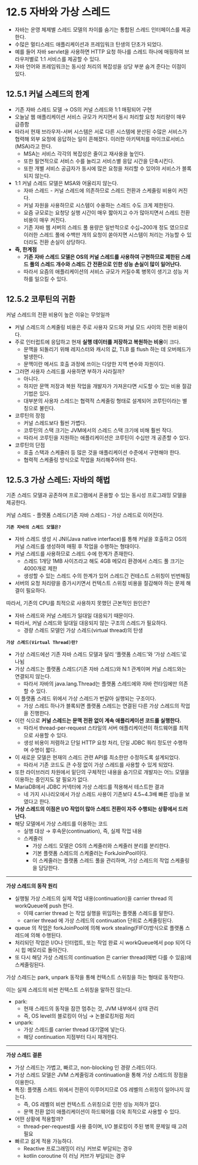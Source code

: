 # 12.5 자바와 가상 스레드

- 자바는 운영 체제별 스레드 모델의 차이를 숨기는 통합된 스레드 인터페이스를 제공한다.
- 수많은 멀티스레드 애플리케이션과 프레임워크 탄생의 단초가 되었다.
- 예를 들어 자바 servlet을 사용하면 HTTP 요청 하나를 스레드 하나에 매핑하여 브라우저별로 1:1 서비스를 제공할 수 있다.
- 자바 언어와 프레임워크는 동시성 처리의 복잡성을 상당 부분 숨겨 준다는 이점이 있다.

## 12.5.1 커널 스레드의 한계

- 기존 자바 스레드 모델 → OS의 커널 스레드와 1:1 매핑되어 구현
- 오늘날 웹 애플리케이션 서비스 규모가 커지면서 동시 처리할 요청 처리량이 매우 급증함
- 따라서 현재 브라우저-서버 시스템은 서로 다른 시스템에 분산된 수많은 서비스가 협력해 외부 요청에 응답하는 일이 흔해졌다. 이러한 아키텍처를 마이크로서비스(MSA)라고 한다.
    - MSA는 서비스 각각의 복잡성은 줄이고 재사용을 높인다.
    - 또한 필연적으로 서비스 수를 늘리고 서비스별 응답 시간을 단축시킨다.
    - 또한 개별 서비스 공급자가 동시에 많은 요청을 처리할 수 있어야 서비스가 블록되지 않는다.
- 1:1 커널 스레드 모델은 MSA와 어울리지 않는다.
    - 자바 스레드 - 커널 스레드에 의존하므로 스레드 전환과 스케줄링 비용이 커진다.
    - 커널 자원을 사용하므로 시스템이 수용하는 스레드 수도 크게 제한된다.
    - 요즘 규모로는 요청당 실행 시간이 매우 짧아지고 수가 많아지면서 스레드 전환 비용이 매우 커진다.
    - 기존 자바 웹 서버의 스레드 풀 용량은 일반적으로 수십~200개 정도 였으므로 이러한 스레드 풀에 수백만 개의 요청이 쏟아지면 시스템이 처리는 가능할 수 있더라도 전환 손실이 상당하다.
- **즉, 한계점**
    - **기존 자바 스레드 모델은 OS의 커널 스레드를 사용하여 구현하므로 제한된 스레드 풀의 스레드 개수와 스레드 간 전환으로 인한 성능 손실이 많이 일어난다.**
    - 따라서 요즘의 애플리케이션의 서비스 규모가 커질수록 병목이 생기고 성능 저하를 일으킬 수 있다.

## 12.5.2 코루틴의 귀환

커널 스레드의 전환 비용이 높은 이유는 무엇일까

- 커널 스레드의 스케줄링 비용은 주로 사용자 모드와 커널 모드 사이의 전환 비용이다.
- 주로 인터럽트에 응답하고 현재 **실행 데이터를 저장하고 복원하는 비용**이 크다.
    - 문맥을 되돌리기 위해 레지스터와 캐시의 값, TLB 를 flush 하는 데 오버헤드가 발생한다.
    - 문맥이란 메서드 호출 과정에 쓰이는 다양한 지역 변수와 자원이다.
- 그러면 사용자 스레드를 사용하면 부하가 사라질까?
    - 아니다.
    - 하지만 문맥 저장과 복원 작업을 개발자가 가져온다면 시도할 수 있는 비용 절감 기법은 있다.
    - 대부분의 사용자 스레드는 협력적 스케줄링 형태로 설계되어 코루틴이라는 별칭으로 불린다.
- 코루틴의 장점
    - 커널 스레드보다 훨씬 가볍다.
    - 코루틴의 스택 크기는 JVM에서의 스레드 스택 크기에 비해 훨씬 작다.
    - 따라서 코루틴을 지원하는 애플리케이션은 코루틴이 수십만 개 공존할 수 있다.
- 코루틴의 단점
    - 호출 스택과 스케줄러 등 많은 것을 애플리케이션 수준에서 구현해야 한다.
    - 협력적 스케줄링 방식으로 작업을 처리해주어야 한다.
    

## 12.5.3 가상 스레드: 자바의 해법

기존 스레드 모델과 공존하며 프로그램에서 혼용할 수 있는 동시성 프로그래밍 모델을 제공한다. 

커널 스레드 - 플랫폼 스레드(기존 자바 스레드) - 가상 스레드로 이어진다.

**`기존 자바의 스레드 모델은?`**

- 자바 스레드 생성 시 JNI(Java native interface)를 통해 커널을 호출하고 OS의 커널 스레드를 생성하여 매핑 후 작업을 수행하는 형태이다.
- 커널 스레드를 사용하므로 스레드 수에 한계가 존재한다.
    - 스레드 1개당 1MB 사이즈라고 해도 4GB 메모리 환경에서 스레드 풀 크기는 4000개로 제한
    - 생성할 수 있는 스레드 수의 한계가 있어 스레드간 컨테스트 스위칭이 빈번해짐
- 서버의 요청 처리량을 증가시키면서 컨텍스트 스위칭 비용을 절감해야 하는 문제 해결이 필요하다.

따라서, 기존의 CPU를 최적으로 사용하지 못했던 근본적인 원인은?

- 자바 스레드와 커널 스레드가 일대일 대응되기 때문이다.
- 따라서, 커널 스레드와 일대일 대응되지 않는 구조의 스레드가 필요하다.
    - 경량 스레드 모델인 가상 스레드(virtual thread)의 탄생

**`가상 스레드(Virtual Thread)란?`**

- 가상 스레드에선 기존 자바 스레드 모델과 달리 ‘플랫폼 스레드’와 ‘가상 스레드’로 나뉨
- 가상 스레드는 플랫폼 스레드(기존 자바 스레드)와 N:1 관계이며 커널 스레드와는 연결되지 않는다.
    - 따라서 자바의 java.lang.Thread는 플랫폼 스레드에와 자바 런타임에만 의존할 수 있다.
- 이 플랫폼 스레드 위에서 가상 스레드가 번갈아 실행되는 구조이다.
    - 가상 스레드 하나가 블록되면 플랫폼 스레드는 연결된 다른 가상 스레드의 작업을 진행한다.
- 이런 식으로 **커널 스레드는 문맥 전환 없이 계속 애플리케이션 코드를 실행한다.**
    - 따라서 thread-per-request 스타일의 서버 애플리케이션이 하드웨어를 최적으로 사용할 수 있다.
    - 생성 비용이 저렴하고 단일 HTTP 요청 처리, 단일 JDBC 쿼리 정도만 수행하며 수명이 짧다.
- 이 새로운 모델은 현재의 스레드 관련 API를 최소한만 수정하도록 설계되었다.
    - 따라서 기존 코드도 큰 수정 없이 가상 스레드를 사용할 수 있게 되었다.
- 또한 라이브러리 차원에서 밑단의 구체적인 내용을 숨기므로 개발자는 어느 모델을 이용하는 중인지도 알 필요가 없다.
- MariaDB에서 JDBC 커넥터에 가상 스레드를 적용해서 테스트한 결과
    - 네 가지 시나리오에서 가상 스레드 사용이 기존보다 4.5~4.3배 빠른 성능을 보였다고 한다.
- **가상 스레드의 이점은 I/O 작업이 많아 스레드 전환이 자주 수행되는 상황에서 드러난다.**
- 해당 모델에서 가상 스레드를 이용하는 코드
    - 실행 대상 → 후속문(continuation), 즉, 실제 작업 내용
    - 스케줄러
        - 가상 스레드 모델은 OS의 스케줄러와 스케줄러 분리를 분리한다.
        - 기본 플랫폼 스레드의 스케줄러는 ForkJoinPool이다.
        - 이 스케줄러는 플랫폼 스레드 풀을 관리하며, 가상 스레드의 작업 스케줄링을 담당한다.

___

**가상 스레드의 동작 원리**

- 실행될 가상 스레드의 실제 작업 내용(continuation)을 carrier thread 의 workQueue에 push 한다.
    - 이때 carrier thread 는 작업 실행을 위임하는 플랫폼 스레드를 말한다.
    - carrier thread 에 가상 스레드의 continuation 단위로 스케줄링된다.
- queue 의 작업은 forkJoinPool에 의해 work stealing(FIFO)방식으로 플랫폼 스레드에 의해 수행된다.
- 처리되던 작업은 I/O나 인터럽트, 또는 작업 완료 시 workQueue에서 pop 되어 다시 힙 메모리로 돌아간다.
- 또 다시 해당 가상 스레드의 continuation 은 carrier thread(매번 다를 수 있음)에 스케줄링된다.

가상 스레드는 park, unpark 동작을 통해 컨텍스트 스위칭을 하는 형태로 동작한다. 

이는 실제 스레드의 비싼 컨텍스트 스위칭을 말하진 않는다.

- park:
    - 현재 스레드의 동작을 잠깐 멈추는 것, JVM 내부에서 상태 관리
    - 즉, OS level의 블로킹이 아님 → 논블로킹처럼 처리
- unpark:
    - 가상 스레드를 carrier thread 대기열에 넣는다.
    - 해당 continuation 지점부터 다시 재개한다.

___

**가상 스레드 결론**

- 가상 스레드는 가볍고, 빠르고, non-blocking 인 경량 스레드이다.
- 가상 스레드 모델은 JVM 스케줄링과 continuation을 통해 가상 스레드의 장점을 이용한다.
- 특징: 플랫폼 스레드 위에서 전환이 이루어지므로 OS 레벨의 스위칭이 일어나지 않는다.
    - 즉, OS 레벨의 비싼 컨텍스트 스위칭으로 인한 성능 저하가 없다.
    - 문맥 전환 없이 애플리케이션이 하드웨어를 더욱 최적으로 사용할 수 있다.
- 어떤 상황에 적용할까?
    - thread-per-request를 사용 중이며, I/O 블로킹이 주된 병목 문제일 때 고려 필요
- 빠르고 쉽게 적용 가능하다.
    - Reactive 프로그래밍이 러닝 커브로 부담되는 경우
    - kotlin coroutine 이 러닝 커브가 부담되는 경우